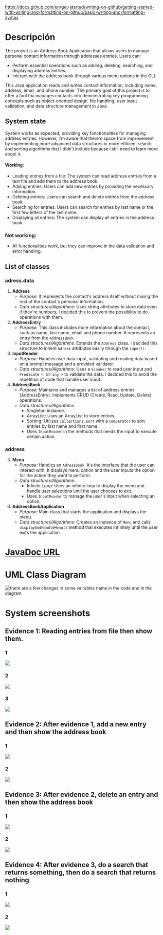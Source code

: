 https://docs.github.com/en/get-started/writing-on-github/getting-started-with-writing-and-formatting-on-github/basic-writing-and-formatting-syntax

# Descripción
The project is an Address Book Application that allows users to manage personal contact information through addresses entries. Users can:
- Perform essential operations such as adding, deleting, searching, and displaying address entries.
- Interact with the address book through various menu options in the CLI.

This Java application reads and writes contact information, including name, address, email, and phone number. The primary goal of this project is to offer a tool tha manages contacts info demonstrating key programming concepts such as object-oriented design, file handling, user input validation, and data structure management in Java.
## System state
System works as expected, providing key functionalities for managing address entries. However, I'm aware that there's space from improvement by implementing more advanced data structures or more efficient search and sorting algorithms that I didn't include because I still need to learn more about it.
#### Working:
- Loading entries from a file: The system can read address entries from a text file and add them to the address book.
- Adding entries: Users can add new entries by providing the necessary information.
- Deleting entries: Users can search and delete entries from the address book.
- Searching for entries: Users can search for entries by last name or the first few letters of the last name.
- Displaying all entries: The system can display all entries in the address book.

### Not working:
- All functionalities work, but they can improve in the data validation and error handling.

## List of classes
### adress.data
1. **Address**
    -  _Purpose:_ It represents the contact's address itself without mixing the rest of the contact's personal information.
    - _Data structures/Algorithms:_ Uses string attributes to store data even if they're numbers, I decided this to prevent the possibility to do operations with them.
2. **AddressEntry**
    - _Purpose:_ This class includes more information about the contact, such as name, last name, email and phone number. It represents an entry from the `AddressBook`
    - _Data structures/Algorithms:_ Extends the `Address` class. I decided this structure to inherit `Adress` attributes easily through the `super()`.
3. **InputReader**
    - _Purpose:_ Handles user data input, validating and reading data based on a prompt message and a provided validator.
    - _Data structures/Algorithms:_ Uses a `Scanner` to read user input and `Predicate < String >` to validate the data. I decided this to avoid the repetition of code that handle user input.
4. **AddressBook**
    - _Purpose:_ Maintains and manages a list of address entries (AddressEntry). Implements CRUD (Create, Read, Update, Delete) operations.
    - _Data structures/Algorithms:_
        - Singleton instance.
        - ArrayList:  Uses an ArrayList to store entries.
        - Sorting: Utilizes `Collections.sort` with a `Comparator` to sort entries by last name and first name.
        - Uses `InputReader` in the methods that needs the input to execute certain action.

### address
5. **Menu**
    - _Purpose:_ Handles an `AdressBook`. It's the interface that the user can interact with. It displays menu option and the user inputs the option for the action they want to perform.
    - _Data structures/Algorithms:_
        - Infinite Loop: Uses an infinite loop to display the menu and handle user selections until the user chooses to exit.
        - Uses `InputReader` to manage the user's input when selecting an option.
6. **AddressBookApplication**
    - _Purpose:_ Main class that starts the application and displays the menu.
    - _Data structures/Algorithms:_ Creates an instance of `Menu` and calls `displayAndHandleMenu()` method that executes infinitely until the user exits the application.

# [JavaDoc URL](https://zuzzet514.github.io/Hernandez_LibretaDirecciones/)

# UML Class Diagram
![there are a few changes in some vairables name in the code and in the diagram](Diagrama_clases.png)

# System screenshots
## Evidence 1: Reading entries from file then show them.
### 1
![](evidences/1.png)
### 2
![](evidences/2.png)
### 3
![](evidences/3.png)
## Evidence 2: After evidence 1, add a new entry and then show the address book
### 1
![](evidences/4.png)
### 2
![](evidences/5.png)
## Evidence 3: After evidence 2, delete an entry and then show the address book
### 1
![](evidences/6.png)
### 2
![](evidences/7.png)
## Evidence 4: After evidence 3, do a search that returns something, then do a search that returns nothing 
### 1
![](evidences/8.png)
### 2
![](evidences/9.png)

